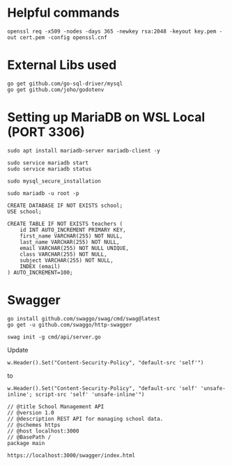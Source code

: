 # Helpful commands
```
openssl req -x509 -nodes -days 365 -newkey rsa:2048 -keyout key.pem -out cert.pem -config openssl.cnf
```

# External Libs used  
```
go get github.com/go-sql-driver/mysql
go get github.com/joho/godotenv
```

# Setting up MariaDB on WSL Local (PORT 3306)

```
sudo apt install mariadb-server mariadb-client -y
```

```
sudo service mariadb start
sudo service mariadb status
```

```
sudo mysql_secure_installation
```

```
sudo mariadb -u root -p
```

```
CREATE DATABASE IF NOT EXISTS school;
USE school;

CREATE TABLE IF NOT EXISTS teachers (
    id INT AUTO_INCREMENT PRIMARY KEY,
    first_name VARCHAR(255) NOT NULL,
    last_name VARCHAR(255) NOT NULL,
    email VARCHAR(255) NOT NULL UNIQUE,
    class VARCHAR(255) NOT NULL,
    subject VARCHAR(255) NOT NULL,
    INDEX (email)
) AUTO_INCREMENT=100;
```

# Swagger

```
go install github.com/swaggo/swag/cmd/swag@latest
go get -u github.com/swaggo/http-swagger
```
```
swag init -g cmd/api/server.go
```

Update
```
w.Header().Set("Content-Security-Policy", "default-src 'self'")
```
to
```
w.Header().Set("Content-Security-Policy", "default-src 'self' 'unsafe-inline'; script-src 'self' 'unsafe-inline'")
```

```
// @title School Management API
// @version 1.0
// @description REST API for managing school data.
// @schemes https
// @host localhost:3000
// @BasePath /
package main
```

```
https://localhost:3000/swagger/index.html
```